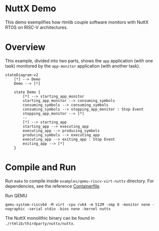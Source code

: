 # NuttX Demo

This demo exemplifies how rtmlib couple software monitors with NuttX RTOS on RISC-V architectures.

# Overview

This example, divided into two parts, shows the `app` application (with one task) monitored by the `app-monitor` application (with another task).

```mermaid
stateDiagram-v2
    [*] --> Demo
    Demo --> [*]

    state Demo {
        [*] --> starting_app_monitor
        starting_app_monitor --> consuming_symbols
        consuming_symbols --> consuming_symbols
        consuming_symbols --> stopping_app_monitor : Stop Event
        stopping_app_monitor --> [*]
        --
        [*] --> starting_app
        starting_app --> executing_app
        executing_app --> producing_symbols
        producing_symbols --> executing_app
        executing_app --> exiting_app : Stop Event
        exiting_app --> [*]
    }
```

# Compile and Run

Run `make` to compile inside `examples/qemu-riscv-virt-nuttx` directory. For dependencies, see the reference [Containerfile](../../Containerfile).

Run QEMU
```
qemu-system-riscv64 -M virt -cpu rv64 -m 512M -smp 8 -monitor none -nographic -serial stdio -bios none -kernel nuttx
```
The NuttX monolithic binary can be found in `./rtmlib/thirdparty/nuttx/nuttx`.
